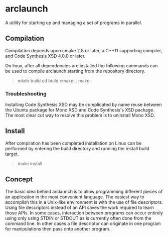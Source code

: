 # arclaunch
A utility for starting up and managing a set of programs in parallel.

## Compilation
Compilation depends upon cmake 2.8 or later, a C++11 supporting compiler, and Code Synthesis XSD 4.0.0 or later.

On linux, after all dependencies are installed the following commands can be used to compile arclaunch starting from the repository directory.

> mkdir build
> cd build
> cmake ..
> make

### Troubleshooting
Installing Code Synthesis XSD may be complicated by name reuse between the Ubuntu package for Mono XSD and Code Synthesis's XSD package. The most clear cut way to resolve this problem is to uninstall Mono XSD.

## Install
After compilation has been completed installation on Linux can be performed by entering the build directory and running the install build target.

> make install

## Concept
The basic idea behind arclaunch is to allow programming different pieces of an application in the most convenient language. The easiest way to accomplish this in a Unix-like environment is with the use of file descriptors. Using file descriptors instead of an API saves the work required to learn those APIs. In some cases, interaction between programs can occur entirely using only using STDIN or STDOUT as is currently often done from the command line. In other cases a file descriptor can originate in one program for manipulations then pass onto another program.


